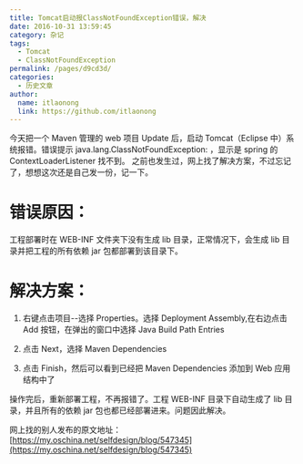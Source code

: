 ```yaml
---
title: Tomcat启动报ClassNotFoundException错误，解决
date: 2016-10-31 13:59:45
category: 杂记
tags:
  - Tomcat
  - ClassNotFoundException
permalink: /pages/d9cd3d/
categories:
  - 历史文章
author:
  name: itlaonong
  link: https://github.com/itlaonong
---
```


今天把一个 Maven 管理的 web 项目 Update 后，启动 Tomcat（Eclipse 中）系统报错。错误提示 java.lang.ClassNotFoundException: ，显示是 spring 的 ContextLoaderListener 找不到。 之前也发生过，网上找了解决方案，不过忘记了，想想这次还是自己发一份，记一下。

# 错误原因：

工程部署时在 WEB-INF 文件夹下没有生成 lib 目录，正常情况下，会生成 lib 目录并把工程的所有依赖 jar 包都部署到该目录下。

# 解决方案：

1. 右键点击项目--选择 Properties。选择 Deployment Assembly,在右边点击 Add 按钮，在弹出的窗口中选择 Java Build Path Entries

2. 点击 Next，选择 Maven Dependencies

3. 点击 Finish，然后可以看到已经把 Maven Dependencies 添加到 Web 应用结构中了

操作完后，重新部署工程，不再报错了。工程 WEB-INF 目录下自动生成了 lib 目录，并且所有的依赖 jar 包也都已经部署进来。问题因此解决。

网上找的别人发布的原文地址：[https://my.oschina.net/selfdesign/blog/547345](https://my.oschina.net/selfdesign/blog/547345)
